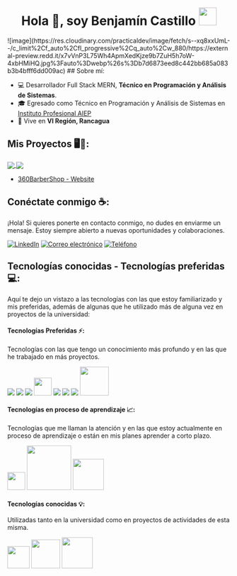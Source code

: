<h1 align="center">Hola 👋, soy Benjamín Castillo <img height="40" src="https://emoji.gg/assets/emoji/7333-parrotdance.gif"></h1>
![image](https://res.cloudinary.com/practicaldev/image/fetch/s--xq8xxUmL--/c_limit%2Cf_auto%2Cfl_progressive%2Cq_auto%2Cw_880/https://external-preview.redd.it/x7vVnP3L75Wh4ApmXedKjze9b7ZuH5h7oW-4xbHMiHQ.jpg%3Fauto%3Dwebp%26s%3Db7d6873eed8c442bb685a083b3b4bfff6dd009ac)
## Sobre mí:

- 💻 Desarrollador Full Stack MERN, **Técnico en Programación y Análisis de Sistemas**.
- 🎓 Egresado como Técnico en Programación y Análisis de Sistemas en [Instituto Profesional AIEP](https://www.aiep.cl/)
- 🏡 Vive en **VI Región, Rancagua**

## Mis Proyectos 🖥️📝:

<a href="https://github.com/AkaBnja/HTML-CSS-Sass-Projects">
  <img align="center" src="https://github-readme-stats.vercel.app/api/pin/?username=AkaBnja&repo=HTML-CSS-Sass-Projects&theme=tokyonight" />
</a>

<a href="https://github.com/AkaBnja/JavaScript-Projects">
  <img align="center" src="https://github-readme-stats.vercel.app/api/pin/?username=AkaBnja&repo=JavaScript-Projects&theme=tokyonight" />
</a>

- <a href="https://github.com/AkaBnja/360BarberShopWebsite">360BarberShop - Website</a>

## Conéctate conmigo ☕:

¡Hola! Si quieres ponerte en contacto conmigo, no dudes en enviarme un mensaje. Estoy siempre abierto a nuevas oportunidades y colaboraciones.

[![LinkedIn](https://img.icons8.com/fluency/48/000000/linkedin.png "Tu LinkedIn")](https://www.linkedin.com/in/benjam%C3%ADn-castillo-21079325a/) [![Correo electrónico](https://img.icons8.com/fluency/48/000000/gmail.png "Tu Correo Electrónico")](mailto:benjamin.cst119@gmail.com) [![Teléfono](https://img.icons8.com/fluency/48/000000/phone-disconnected.png "Tu Número de Teléfono")](tel:998803179)

## Tecnologías conocidas - Tecnologías preferidas 💻:

Aquí te dejo un vistazo a las tecnologías con las que estoy familiarizado y mis preferidas, además de algunas que he utilizado más de alguna vez en proyectos de la universidad:

#### Tecnologías Preferidas ⚡:
Tecnologías con las que tengo un conocimiento más profundo y en las que he trabajado en más proyectos.

<img src="https://img.icons8.com/color/48/000000/html-5--v1.png"/> <img src="https://img.icons8.com/color/48/000000/css3.png"/> <img src="https://img.icons8.com/color/48/000000/sass.png"/>   <img src="https://static-00.iconduck.com/assets.00/tailwind-css-icon-512x307-1v56l8ed.png" width="40px"> <img src="https://img.icons8.com/color/48/000000/javascript--v1.png"/> <img src="https://img.icons8.com/office/48/000000/react.png"/> <img src="https://img.icons8.com/color/48/000000/mongodb.png"/>   <img src="https://upload.wikimedia.org/wikipedia/commons/thumb/d/d9/Node.js_logo.svg/2560px-Node.js_logo.svg.png" width="65px">

#### Tecnologías en proceso de aprendizaje 📈:
Tecnologías que me llaman la atención y en las que estoy actualmente en proceso de aprendizaje o están en mis planes aprender a corto plazo.

<img src="https://upload.wikimedia.org/wikipedia/commons/thumb/4/4c/Typescript_logo_2020.svg/2048px-Typescript_logo_2020.svg.png" width="40px" height="40px" /> <img src="https://i.pinimg.com/originals/f0/1f/69/f01f692c14ed47421cbc564ae4bf0ed3.png" width="100px" /> <img src="https://static-00.iconduck.com/assets.00/nextjs-icon-512x309-yynfidez.png"  width="70px" />

#### Tecnologías conocidas 💡:
Utilizadas tanto en la universidad como en proyectos de actividades de esta misma.

<img src="https://cdn.iconscout.com/icon/free/png-256/free-php-28-226043.png" width="50px" /> <img src="https://cdn.freebiesupply.com/logos/large/2x/mysql-logo-png-transparent.png" width="65px" /> <img src="https://openwhisk.apache.org/images/runtimes/icon-python-text-color-horz.png"  width="70px" />

